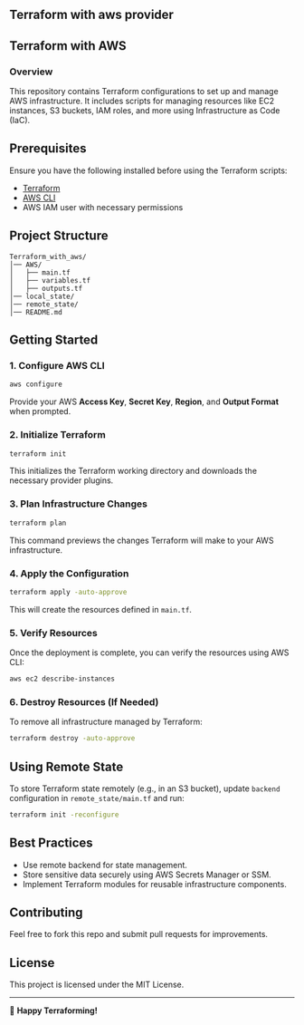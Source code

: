 ## Terraform with aws provider

## Terraform with AWS

### Overview
This repository contains Terraform configurations to set up and manage AWS infrastructure. It includes scripts for managing resources like EC2 instances, S3 buckets, IAM roles, and more using Infrastructure as Code (IaC).

## Prerequisites
Ensure you have the following installed before using the Terraform scripts:

- [Terraform](https://developer.hashicorp.com/terraform/downloads)
- [AWS CLI](https://aws.amazon.com/cli/)
- AWS IAM user with necessary permissions

## Project Structure
```
Terraform_with_aws/
│── AWS/
│   ├── main.tf
│   ├── variables.tf
│   ├── outputs.tf
│── local_state/
│── remote_state/
│── README.md
```

## Getting Started
### 1. Configure AWS CLI
```sh
aws configure
```
Provide your AWS **Access Key**, **Secret Key**, **Region**, and **Output Format** when prompted.

### 2. Initialize Terraform
```sh
terraform init
```
This initializes the Terraform working directory and downloads the necessary provider plugins.

### 3. Plan Infrastructure Changes
```sh
terraform plan
```
This command previews the changes Terraform will make to your AWS infrastructure.

### 4. Apply the Configuration
```sh
terraform apply -auto-approve
```
This will create the resources defined in `main.tf`.

### 5. Verify Resources
Once the deployment is complete, you can verify the resources using AWS CLI:
```sh
aws ec2 describe-instances
```

### 6. Destroy Resources (If Needed)
To remove all infrastructure managed by Terraform:
```sh
terraform destroy -auto-approve
```

## Using Remote State
To store Terraform state remotely (e.g., in an S3 bucket), update `backend` configuration in `remote_state/main.tf` and run:
```sh
terraform init -reconfigure
```

## Best Practices
- Use remote backend for state management.
- Store sensitive data securely using AWS Secrets Manager or SSM.
- Implement Terraform modules for reusable infrastructure components.

## Contributing
Feel free to fork this repo and submit pull requests for improvements.

## License
This project is licensed under the MIT License.

---
🚀 **Happy Terraforming!**


